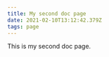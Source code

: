 ```yaml
---
title: My second doc page
date: 2021-02-10T13:12:42.379Z
tags: page
---
```


This is my second doc page.
